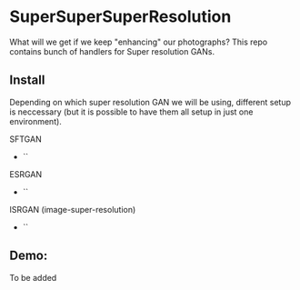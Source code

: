 # SuperSuperSuperResolution

What will we get if we keep "enhancing" our photographs?
This repo contains bunch of handlers for Super resolution GANs.

## Install

Depending on which super resolution GAN we will be using, different setup is neccessary (but it is possible to have them all setup in just one environment).

SFTGAN

- ``

ESRGAN

- ``

ISRGAN (image-super-resolution)

- ``

## Demo:

To be added